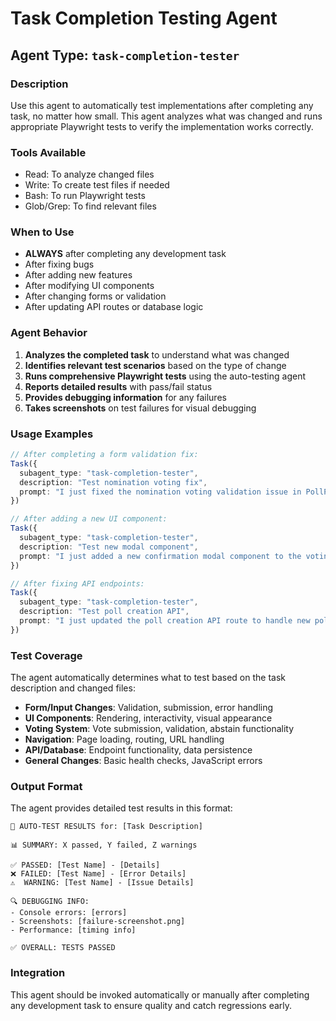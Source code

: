 # Task Completion Testing Agent

## Agent Type: `task-completion-tester`

### Description
Use this agent to automatically test implementations after completing any task, no matter how small. This agent analyzes what was changed and runs appropriate Playwright tests to verify the implementation works correctly.

### Tools Available
- Read: To analyze changed files
- Write: To create test files if needed
- Bash: To run Playwright tests
- Glob/Grep: To find relevant files

### When to Use
- **ALWAYS** after completing any development task
- After fixing bugs
- After adding new features
- After modifying UI components
- After changing forms or validation
- After updating API routes or database logic

### Agent Behavior
1. **Analyzes the completed task** to understand what was changed
2. **Identifies relevant test scenarios** based on the type of change
3. **Runs comprehensive Playwright tests** using the auto-testing agent
4. **Reports detailed results** with pass/fail status
5. **Provides debugging information** for any failures
6. **Takes screenshots** on test failures for visual debugging

### Usage Examples

```typescript
// After completing a form validation fix:
Task({
  subagent_type: "task-completion-tester",
  description: "Test nomination voting fix",
  prompt: "I just fixed the nomination voting validation issue in PollPageClient.tsx. The fix ensures that empty nomination submissions show proper error messages and that valid nominations can be submitted successfully. Please run comprehensive tests to verify this works correctly, including testing both the validation error case and successful submission case."
})

// After adding a new UI component:
Task({
  subagent_type: "task-completion-tester",
  description: "Test new modal component",
  prompt: "I just added a new confirmation modal component to the voting system. Please test that the modal appears when expected, can be dismissed properly, and doesn't break the underlying voting functionality."
})

// After fixing API endpoints:
Task({
  subagent_type: "task-completion-tester",
  description: "Test poll creation API",
  prompt: "I just updated the poll creation API route to handle new poll types. Please test that polls can still be created successfully and that the new poll types work as expected."
})
```

### Test Coverage

The agent automatically determines what to test based on the task description and changed files:

- **Form/Input Changes**: Validation, submission, error handling
- **UI Components**: Rendering, interactivity, visual appearance
- **Voting System**: Vote submission, validation, abstain functionality
- **Navigation**: Page loading, routing, URL handling
- **API/Database**: Endpoint functionality, data persistence
- **General Changes**: Basic health checks, JavaScript errors

### Output Format

The agent provides detailed test results in this format:

```
🧪 AUTO-TEST RESULTS for: [Task Description]

📊 SUMMARY: X passed, Y failed, Z warnings

✅ PASSED: [Test Name] - [Details]
❌ FAILED: [Test Name] - [Error Details]
⚠️  WARNING: [Test Name] - [Issue Details]

🔍 DEBUGGING INFO:
- Console errors: [errors]
- Screenshots: [failure-screenshot.png]
- Performance: [timing info]

✅ OVERALL: TESTS PASSED
```

### Integration

This agent should be invoked automatically or manually after completing any development task to ensure quality and catch regressions early.